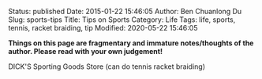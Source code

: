 Status: published
Date: 2015-01-22 15:46:05
Author: Ben Chuanlong Du
Slug: sports-tips
Title: Tips on Sports
Category: Life
Tags: life, sports, tennis, racket braiding, tip
Modified: 2020-05-22 15:46:05

**Things on this page are fragmentary and immature notes/thoughts of the author. Please read with your own judgement!**

DICK'S Sporting Goods Store  (can do tennis racket braiding)
